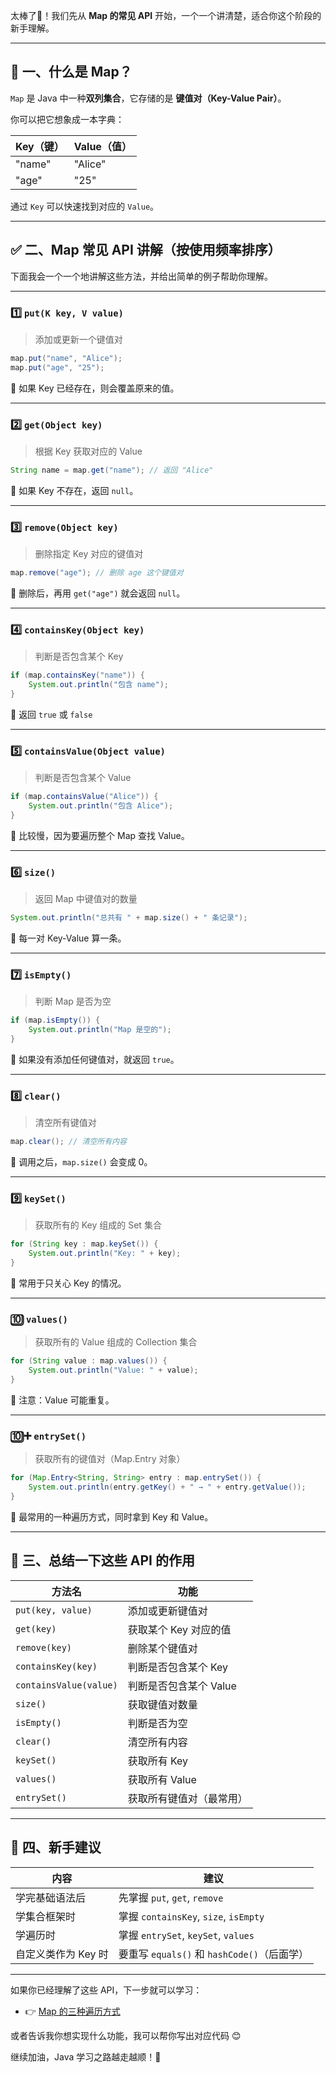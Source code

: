 太棒了👏！我们先从 **Map 的常见 API** 开始，一个一个讲清楚，适合你这个阶段的新手理解。

---

## 🧠 一、什么是 Map？

`Map` 是 Java 中一种**双列集合**，它存储的是 **键值对（Key-Value Pair）**。

你可以把它想象成一本字典：

| Key（键） | Value（值） |
|-----------|-------------|
| "name"    | "Alice"     |
| "age"     | "25"        |

通过 `Key` 可以快速找到对应的 `Value`。

---

## ✅ 二、Map 常见 API 讲解（按使用频率排序）

下面我会一个一个地讲解这些方法，并给出简单的例子帮助你理解。

---

### 1️⃣ `put(K key, V value)`  
> 添加或更新一个键值对

```java
map.put("name", "Alice");
map.put("age", "25");
```

📌 如果 Key 已经存在，则会覆盖原来的值。

---

### 2️⃣ `get(Object key)`  
> 根据 Key 获取对应的 Value

```java
String name = map.get("name"); // 返回 "Alice"
```

📌 如果 Key 不存在，返回 `null`。

---

### 3️⃣ `remove(Object key)`  
> 删除指定 Key 对应的键值对

```java
map.remove("age"); // 删除 age 这个键值对
```

📌 删除后，再用 `get("age")` 就会返回 `null`。

---

### 4️⃣ `containsKey(Object key)`  
> 判断是否包含某个 Key

```java
if (map.containsKey("name")) {
    System.out.println("包含 name");
}
```

📌 返回 `true` 或 `false`

---

### 5️⃣ `containsValue(Object value)`  
> 判断是否包含某个 Value

```java
if (map.containsValue("Alice")) {
    System.out.println("包含 Alice");
}
```

📌 比较慢，因为要遍历整个 Map 查找 Value。

---

### 6️⃣ `size()`  
> 返回 Map 中键值对的数量

```java
System.out.println("总共有 " + map.size() + " 条记录");
```

📌 每一对 Key-Value 算一条。

---

### 7️⃣ `isEmpty()`  
> 判断 Map 是否为空

```java
if (map.isEmpty()) {
    System.out.println("Map 是空的");
}
```

📌 如果没有添加任何键值对，就返回 `true`。

---

### 8️⃣ `clear()`  
> 清空所有键值对

```java
map.clear(); // 清空所有内容
```

📌 调用之后，`map.size()` 会变成 0。

---

### 9️⃣ `keySet()`  
> 获取所有的 Key 组成的 Set 集合

```java
for (String key : map.keySet()) {
    System.out.println("Key: " + key);
}
```

📌 常用于只关心 Key 的情况。

---

### 🔟 `values()`  
> 获取所有的 Value 组成的 Collection 集合

```java
for (String value : map.values()) {
    System.out.println("Value: " + value);
}
```

📌 注意：Value 可能重复。

---

### 🔟➕ `entrySet()`  
> 获取所有的键值对（Map.Entry 对象）

```java
for (Map.Entry<String, String> entry : map.entrySet()) {
    System.out.println(entry.getKey() + " → " + entry.getValue());
}
```

📌 最常用的一种遍历方式，同时拿到 Key 和 Value。

---

## 📝 三、总结一下这些 API 的作用

| 方法名 | 功能 |
|--------|------|
| `put(key, value)` | 添加或更新键值对 |
| `get(key)` | 获取某个 Key 对应的值 |
| `remove(key)` | 删除某个键值对 |
| `containsKey(key)` | 判断是否包含某个 Key |
| `containsValue(value)` | 判断是否包含某个 Value |
| `size()` | 获取键值对数量 |
| `isEmpty()` | 判断是否为空 |
| `clear()` | 清空所有内容 |
| `keySet()` | 获取所有 Key |
| `values()` | 获取所有 Value |
| `entrySet()` | 获取所有键值对（最常用） |

---

## 🎯 四、新手建议

| 内容 | 建议 |
|------|------|
| 学完基础语法后 | 先掌握 `put`, `get`, `remove` |
| 学集合框架时 | 掌握 `containsKey`, `size`, `isEmpty` |
| 学遍历时 | 掌握 `entrySet`, `keySet`, `values` |
| 自定义类作为 Key 时 | 要重写 `equals()` 和 `hashCode()`（后面学） |

---

如果你已经理解了这些 API，下一步就可以学习：
- 👉 [Map 的三种遍历方式](https://chat.deepseek.com/prompt/map-遍历方式)

或者告诉我你想实现什么功能，我可以帮你写出对应代码 😊

继续加油，Java 学习之路越走越顺！🚀